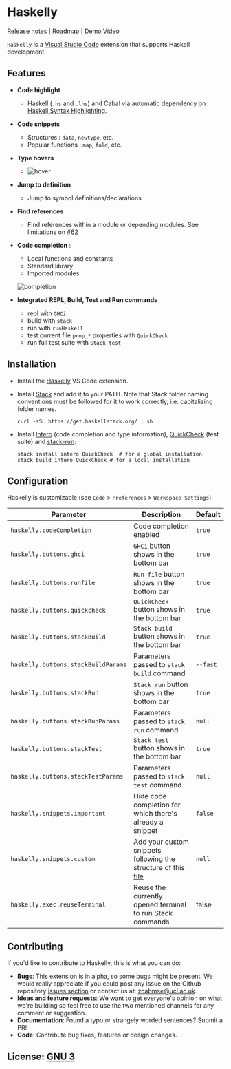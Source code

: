 # Haskelly

[Release notes](https://github.com/haskelly-dev/Haskelly/releases)  | [Roadmap](https://trello.com/b/vsMlLU4h/haskelly-features) | [Demo Video](https://www.youtube.com/watch?v=r3x64iz5xDk)

`Haskelly` is a [Visual Studio Code](https://code.visualstudio.com/) extension that supports Haskell development.

## Features

* __Code highlight__
  - Haskell (`.hs` and `.lhs`) and Cabal via automatic dependency on [Haskell Syntax Highlighting](https://marketplace.visualstudio.com/items?itemName=justusadam.language-haskell).

* __Code snippets__
  - Structures : `data`, `newtype`, etc.
  - Popular functions : `map`, `fold`, etc.


* __Type hovers__
    - ![hover](resources/hover.gif)


* __Jump to definition__
  - Jump to symbol definitions/declarations


* __Find references__
  - Find references within a module or depending modules. See limitations on [#62](https://github.com/haskelly-dev/Haskelly/issues/62)


* __Code completion__ :
    - Local functions and constants
    - Standard library
    - Imported modules

    ![completion](resources/completion.gif)


* __Integrated REPL, Build, Test and Run commands__
  - repl with `GHCi`
  - build with `stack`
  - run with `runHaskell`
  - test current file `prop_*` properties with `QuickCheck`
  - run full test suite with `Stack test`

## Installation

  * Install the [Haskelly](https://marketplace.visualstudio.com/items?itemName=UCL.haskelly) VS Code extension.

  * Install [Stack](https://www.haskellstack.org) and add it to your PATH. Note that Stack folder naming conventions must be followed for it to work correctly, i.e. capitalizing folder names.

    ```shell
    curl -sSL https://get.haskellstack.org/ | sh
    ```

  * Install [Intero](https://github.com/commercialhaskell/intero) (code completion and type information), [QuickCheck](https://hackage.haskell.org/package/QuickCheck) (test suite) and [stack-run](https://hackage.haskell.org/package/stack-run):

    ```shell
    stack install intero QuickCheck  # for a global installation
    stack build intero QuickCheck # for a local installation
    ```

## Configuration

Haskelly is customizable
(see `Code` > `Preferences` > `Workspace Settings`).

| Parameter                     | Description                                     | Default  |
|----------------------------   |-------------------------------------------------|----------|
| `haskelly.codeCompletion`     | Code completion enabled                         | `true`   |  
| `haskelly.buttons.ghci`       | `GHCi` button shows in the bottom bar           | `true`   |
| `haskelly.buttons.runfile`    | `Run file` button shows in the bottom bar       | `true`   |
| `haskelly.buttons.quickcheck` | `QuickCheck` button shows in the bottom bar     | `true`   |
| `haskelly.buttons.stackBuild` | `Stack build` button shows in the bottom bar    | `true`   |
| `haskelly.buttons.stackBuildParams` | Parameters passed to `stack build` command| `--fast` |
| `haskelly.buttons.stackRun`   | `Stack run` button shows in the bottom bar      | `true`   |
| `haskelly.buttons.stackRunParams` | Parameters passed to `stack run` command    | `null`   |
| `haskelly.buttons.stackTest`  | `Stack test` button shows in the bottom bar     | `true`   |
| `haskelly.buttons.stackTestParams` | Parameters passed to `stack test` command  | `null`   |
| `haskelly.snippets.important` | Hide code completion for which there's already a snippet | `false` |
| `haskelly.snippets.custom`    | Add your custom snippets following the structure of this [file](https://github.com/haskelly-dev/Haskelly/tree/master/languages/snippets/haskell.json)| `null` |
| `haskelly.exec.reuseTerminal` | Reuse the currently opened terminal to run Stack commands | false |

## Contributing

If you'd like to contribute to Haskelly, this is what you can do:

* __Bugs__: This extension is in alpha, so some bugs might be present. We would really appreciate if you
could post any issue on the Github repository [issues section](https://github.com/haskelly-dev/Haskelly/issues) or contact us at: [zcabmse@ucl.ac.uk](mailto:zcabmse@ucl.ac.uk?Subject=Haskelly%20feedback).
* __Ideas and feature requests__: We want to get everyone's opinion on what we're building so feel free to use the two mentioned channels for any comment or suggestion.
* __Documentation__: Found a typo or strangely worded sentences? Submit a PR!
* __Code__: Contribute bug fixes, features or design changes.


## License: [GNU 3](https://github.com/haskelly-dev/Haskelly/blob/master/License.txt)
